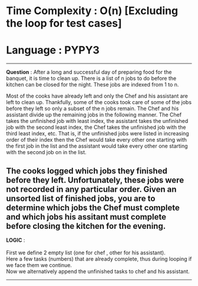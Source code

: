 # Time Complexity : O(n) [Excluding the loop for test cases]
# Language : PYPY3
---
**Question** : After a long and successful day of preparing food for the banquet, it is time to clean up. There is a list of n jobs to do before the kitchen can be closed for the night. These jobs are indexed from 1 to n.

Most of the cooks have already left and only the Chef and his assistant are left to clean up. Thankfully, some of the cooks took care of some of the jobs before they left so only a subset of the n jobs remain. The Chef and his assistant divide up the remaining jobs in the following manner. The Chef takes the unfinished job with least index, the assistant takes the unfinished job with the second least index, the Chef takes the unfinished job with the third least index, etc. That is, if the unfinished jobs were listed in increasing order of their index then the Chef would take every other one starting with the first job in the list and the assistant would take every other one starting with the second job on in the list.

The cooks logged which jobs they finished before they left. Unfortunately, these jobs were not recorded in any particular order. Given an unsorted list of finished jobs, you are to determine which jobs the Chef must complete and which jobs his assitant must complete before closing the kitchen for the evening.
---
**LOGIC** : <br /><br/>
First we define 2 empty list (one for chef , other for his assistant). <br/> 
Here a few tasks (numbers) that are already complete, thus during looping if we face them we continue. <br/>
Now we alternatively append the unfinished tasks to chef and his assistant.

---
